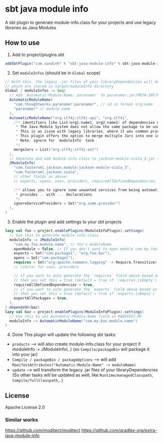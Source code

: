 # sbt java module info
A sbt plugin to generate module-info.class for your projects and use legacy libraries as Java Modules

## How to use
1. Add to project/plugins.sbt
```sbt
addSbtPlugin("com.sandinh" % "sbt-java-module-info" % sbt-java-module-info-version)
```
2. Set `moduleInfos` (should be in `Global` scope)
```sbt
// With this, the legacy .jar files of your libraryDependencies will be transformed to modules
// which are stored in target/moduleInfo directory
Global / moduleInfos := Seq(
  // Add `Automatic-Module-Name: paranamer` to paranamer.jar/META-INF/MANIFEST.MF
  AutomaticModuleName(
    "com.thoughtworks.paranamer:paranamer", // id in format org:name
    "paranamer" // module name
  ),
  AutomaticModuleName("org.slf4j:slf4j-api", "org.slf4j",
    /** identifiers like List(org1:name1, org2:name2) of dependencies will be merged to the .jar file of this module.
     * The Java Module System does not allow the same package to be used in more than one module.
     * This is an issue with legacy libraries, where it was common practice to use the same package in multiple Jars.
     * This plugin offers the option to merge multiple Jars into one in such situations.
     * Note: ignore for `moduleInfo` task
     */
    mergeJars = List("org.slf4j:slf4j-ext")
  ),
  // Generate and add module-info.class to jackson-module-scala_3.jar to transform it to a module
  JModuleInfo(
    "com.fasterxml.jackson.module:jackson-module-scala_3",
    "com.fasterxml.jackson.scala",
    // other fields as above:
    // exports, opens, uses, providers, requireAllDefinedDependencies, exportAllPackages, mergeJars

    /** allows you to ignore some unwanted services from being automatically converted into
     * provides .. with ... declarations
     */
    ignoreServiceProviders = Set("org.some.provider")
  ),
)
```
3. Enable the plugin and add settings to your sbt projects
```sbt
lazy val foo = project.enablePlugins(ModuleInfoPlugin).settings(
  // Use this to generate module-info.class
  moduleInfo := JModuleInfo(
    "com.my.foo.module.name", // foo's moduleName
    openModule = false, // If you don't want to open module com.my.foo.module.name
    exports = Set("com.package1", "org.foo.bar"),
    opens = Set("com.package1"),
    requires = Set("org.apache.commons.logging" -> Require.Transitive),
    // similar for uses, providers

    // if you want to auto generate the `requires` field above based on project's dependencies
    // then you set this = true (default = true if `requires.isEmpty`)
    requireAllDefinedDependencies = true,
    // if you want to auto generate the `exports` field above based on the classes in your project
    // then you set this = true (default = true if `exports.isEmpty`)
    exportAllPackages = true,
  ),
).dependsOn(baz)
lazy val baz = project.enablePlugins(ModuleInfoPlugin).settings(
  // Use this to set Automatic-Module-Name field in MANIFEST.MF
  moduleInfo := AutomaticModuleName("com.my.baz.module.name")
)
```
4. Done
This plugin will update the following sbt tasks:
+ `products` --> will also create module-info.class for your project if moduleInfo := JModuleInfo(..)
  (so `Compile/packageBin` will package it into your jar)
+ `Compile / packageBin / packageOptions` --> will add `ManifestAttributes("Automatic-Module-Name" -> moduleName)`
+ `update` --> will transform the legacy .jar files of your libraryDependencies
  (So other tasks will be updated as well, like `Runtime/managedClasspath`, `Compile/fullClasspath`,..)

## License
Apache License 2.0

### Similar works
https://github.com/moditect/moditect
https://github.com/gradlex-org/extra-java-module-info
